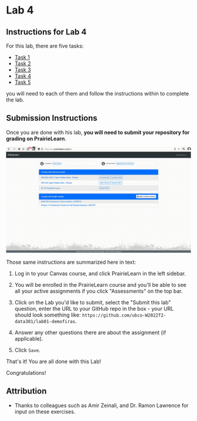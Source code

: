 # Lab 4

## Instructions for Lab 4

For this lab, there are five tasks:

- [Task 1](Task1.ipynb)
- [Task 2](Task2.ipynb)
- [Task 3](Task3.ipynb)
- [Task 4](Task4.ipynb)
- [Task 5](Task5.ipynb)

you will need to each of them and follow the instructions within to complete the lab.

## Submission Instructions

Once you are done with his lab, **you will need to submit your repository for grading on PrairieLearn**.

![Gif animation showing how to submit a lab on PrairieLearn, the steps are summarized below in text.](images/prairielearn_submitlab.gif)

Those same instructions are summarized here in text:

1. Log in to your Canvas course, and click PrairieLearn in the left sidebar.

1. You will be enrolled in the PrairieLearn course and you'll be able to see all your active assignments if you click "Assessments" on the top bar.

1. Click on the Lab you'd like to submit, select the "Submit this lab" question, enter the URL to your GitHub repo in the box - your URL should look something like: `https://github.com/ubco-W2022T2-data301/lab01-demofiras`.

1. Answer any other questions there are about the assignment (if applicable).

1. Click `Save`.

That's it! You are all done with this Lab!

Congratulations!

## Attribution

- Thanks to colleagues such as Amir Zeinali, and Dr. Ramon Lawrence for input on these exercises.